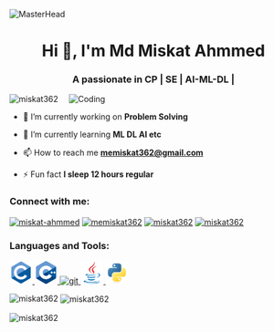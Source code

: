 ![MasterHead](https://github.com/Miskat362/localrepo/blob/36651ea65a6805ef355e7e33937147febd38a4f2/GH.png)
<h1 align="center">Hi 👋, I'm Md Miskat Ahmmed</h1>
<h3 align="center">A passionate in CP | SE | AI-ML-DL |</h3>
<img align="right" alt="Coding" width="400" src="https://github.com/Miskat362/localrepo/blob/eab67d517dd68680d94a6c8212f365694a9479d8/Coding.gif">

<p align="left"> <img src="https://komarev.com/ghpvc/?username=miskat362&label=Profile%20views&color=0e75b6&style=flat" alt="miskat362" /> </p>

- 🔭 I’m currently working on **Problem Solving**

- 🌱 I’m currently learning **ML DL AI etc**

- 📫 How to reach me **memiskat362@gmail.com**

- ⚡ Fun fact **I sleep 12 hours regular**

<h3 align="left">Connect with me:</h3>
<p align="left">
<a href="https://linkedin.com/in/miskat-ahmmed" target="blank"><img align="center" src="https://raw.githubusercontent.com/rahuldkjain/github-profile-readme-generator/master/src/images/icons/Social/linked-in-alt.svg" alt="miskat-ahmmed" height="30" width="40" /></a>
<a href="https://fb.com/memiskat362" target="blank"><img align="center" src="https://raw.githubusercontent.com/rahuldkjain/github-profile-readme-generator/master/src/images/icons/Social/facebook.svg" alt="memiskat362" height="30" width="40" /></a>
<a href="https://codeforces.com/profile/miskat362" target="blank"><img align="center" src="https://raw.githubusercontent.com/rahuldkjain/github-profile-readme-generator/master/src/images/icons/Social/codeforces.svg" alt="miskat362" height="30" width="40" /></a>
<a href="https://www.leetcode.com/miskat362" target="blank"><img align="center" src="https://raw.githubusercontent.com/rahuldkjain/github-profile-readme-generator/master/src/images/icons/Social/leet-code.svg" alt="miskat362" height="30" width="40" /></a>
</p>

<h3 align="left">Languages and Tools:</h3>
<p align="left"> <a href="https://www.cprogramming.com/" target="_blank" rel="noreferrer"> <img src="https://raw.githubusercontent.com/devicons/devicon/master/icons/c/c-original.svg" alt="c" width="40" height="40"/> </a> <a href="https://www.w3schools.com/cpp/" target="_blank" rel="noreferrer"> <img src="https://raw.githubusercontent.com/devicons/devicon/master/icons/cplusplus/cplusplus-original.svg" alt="cplusplus" width="40" height="40"/> </a> <a href="https://git-scm.com/" target="_blank" rel="noreferrer"> <img src="https://www.vectorlogo.zone/logos/git-scm/git-scm-icon.svg" alt="git" width="40" height="40"/> </a> <a href="https://www.java.com" target="_blank" rel="noreferrer"> <img src="https://raw.githubusercontent.com/devicons/devicon/master/icons/java/java-original.svg" alt="java" width="40" height="40"/> </a> <a href="https://www.python.org" target="_blank" rel="noreferrer"> <img src="https://raw.githubusercontent.com/devicons/devicon/master/icons/python/python-original.svg" alt="python" width="40" height="40"/> </a> </p>

<p><img align="left" src="https://github-readme-stats.vercel.app/api/top-langs?username=miskat362&show_icons=true&locale=en&layout=compact" alt="miskat362" /></p>

<p>&nbsp;<img align="center" src="https://github-readme-stats.vercel.app/api?username=miskat362&show_icons=true&locale=en" alt="miskat362" /></p>

<p><img align="center" src="https://github-readme-streak-stats.herokuapp.com/?user=miskat362&" alt="miskat362" /></p>
